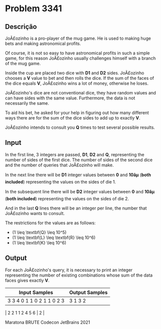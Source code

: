 # Problem 3341

Descrição
----------

JoÃ£ozinho is a pro-player of the mug game. He is used to making huge bets and making astronomical profits.  

Of course, it is not so easy to have astronomical profits in such a simple game, for this reason JoÃ£ozinho usually challenges himself with a branch of the mug game.

Inside the cup are placed two dice with **D1** and **D2** sides. JoÃ£ozinho chooses a **V** value to bet and then rolls the dice. If the sum of the faces of the dice equals **V**, JoÃ£ozinho wins a lot of money, otherwise he loses.

JoÃ£ozinho's dice are not conventional dice, they have random values and can have sides with the same value. Furthermore, the data is not necessarily the same.

To aid his bet, he asked for your help in figuring out how many different ways there are for the sum of the dice sides to add up to exactly **V**.

JoÃ£ozinho intends to consult you **Q** times to test several possible results.

Input
-----

In the first line, 3 integers are passed, **D1**, **D2** and **Q**, representing the number of sides of the first dice. The number of sides of the second dice and the number of queries that JoÃ£ozinho will make.

In the next line there will be **D1** integer values between **0** and **10âµ** (**both included**) representing the values on the sides of die 1.

In the subsequent line there will be **D2** integer values between **0** and **10âµ** (**both included**) representing the values on the sides of die 2.

And in the last **Q** lines there will be an integer per line, the number that JoÃ£ozinho wants to consult.

The restrictions for the values are as follows:

* \(1 \leq \textbf{Q} \leq 10^5\)
* \(1 \leq \textbf{L} \leq \textbf{R} \leq 10^6\)
* \(1 \leq \textbf{K} \leq 10^6\)

Output
------

For each JoÃ£ozinho's query, it is necessary to print an integer representing the number of existing combinations whose sum of the data faces gives exactly **V**.


| Input Samples | Output Samples |
| --- | --- |
| 3 3 4  0 1 1  0 2 1  1  0  2  3 | 3  1  3  2 |

| 2 2 1  1 2  4 5  6 | 2 |

Maratona BRUTE Codecon JetBrains 2021

